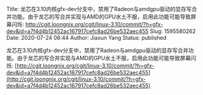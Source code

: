 Title: 龙芯在3.10内核gfx-dev分支中，禁用了Radeon与amdgpu驱动的显存写合并功能。由于龙芯的写合并实现与AMD的GPU水土不服，启用此功能可能导致屏幕闪烁: http://cgit.loongnix.org/cgit/linux-3.10/commit/?h=gfx-dev&id=a7f4d4b12452ac167917cefc8ad26be532aec455
Slug: 1595580262
Date: 2020-07-24 08:44
Author: Jiaxun Yang
Status: published

龙芯在3.10内核gfx-dev分支中，禁用了Radeon与amdgpu驱动的显存写合并功能。由于龙芯的写合并实现与AMD的GPU水土不服，启用此功能可能导致屏幕闪烁: [http://cgit.loongnix.org/cgit/linux-3.10/commit/?h=gfx-dev&id=a7f4d4b12452ac167917cefc8ad26be532aec455](http://cgit.loongnix.org/cgit/linux-3.10/commit/?h=gfx-dev&id=a7f4d4b12452ac167917cefc8ad26be532aec455)
